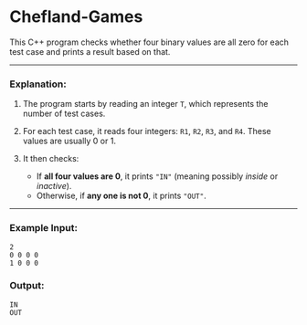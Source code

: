 ﻿# Chefland-Games

This C++ program checks whether four binary values are all zero for each test case and prints a result based on that.

---

### **Explanation:**

1. The program starts by reading an integer `T`, which represents the number of test cases.
2. For each test case, it reads four integers: `R1`, `R2`, `R3`, and `R4`. These values are usually 0 or 1.
3. It then checks:

   * If **all four values are 0**, it prints `"IN"` (meaning possibly *inside* or *inactive*).
   * Otherwise, if **any one is not 0**, it prints `"OUT"`.

---

### **Example Input:**

```
2
0 0 0 0
1 0 0 0
```

### **Output:**

```
IN
OUT
```

